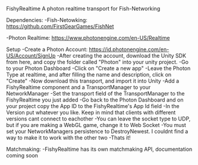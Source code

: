 FishyRealtime
A photon realtime transport for Fish-Networking

Dependencies:
-Fish-Netowking: https://github.com/FirstGearGames/FishNet

-Photon Realtime: https://www.photonengine.com/en-US/Realtime

Setup
-Create a Photon Account: https://id.photonengine.com/en-US/Account/SignUp
-After creating the account, download the Unity SDK from here, and copy the folder called "Photon" into your unity project.
-Go to your Photon Dashboard
-Click on "Create a new app"
-Leave the Photon Type at realtime, and after filling the name and description, click on "Create"
-Now download this transport, and import it into Unity
-Add a FishyRealtime component and a TransportManager to your NetworkManager
-Set the transport field of the TransportManager to the FishyRealtime you just added
-Go back to the Photon Dashboard and on your project copy the App ID to the FishyRealtime's App Id field
-In the Version put whatever you like. Keep in mind that clients with different versions cant connect to eachother
-You can leave the socket type to UDP, but if you are making a WebGL game, change it to Web Socket
-You must set your NetworkManagers persistence to DestroyNewest. I couldnt find a way to make it to work with the other two
-Thats it!

Matchmaking:
-FishyRealtime has its own matchmaking API, documentation coming soon
